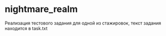 # nightmare_realm
Реализация тестового задания для одной из стажировок, текст задания находится в task.txt
